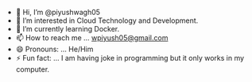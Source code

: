 - 👋 Hi, I’m @piyushwagh05
- 👀 I’m interested in Cloud Technology and Development.
- 🌱 I’m currently learning Docker.
- 📫 How to reach me ... wpiyush05@gmail.com
- 😄 Pronouns: ... He/Him
- ⚡ Fun fact: ... I am having joke in programming but it only works in my computer.

<!---
piyushwagh05/piyushwagh05 is a ✨ special ✨ repository because its `README.md` (this file) appears on your GitHub profile.
You can click the Preview link to take a look at your changes.
--->
